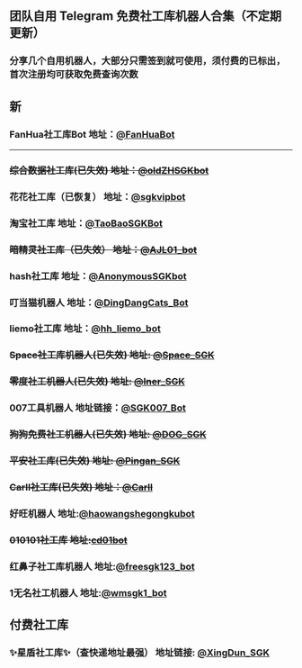## 团队自用 Telegram 免费社工库机器人合集（不定期更新）
### 分享几个自用机器人，大部分只需签到就可使用，须付费的已标出，首次注册均可获取免费查询次数

## 新

### FanHua社工库Bot 地址：[@FanHuaBot](https://t.me/FanHuaSGK_bot?start=FanHua_FJQFNFAI)

---

### ~~综合数据社工库(已失效)  地址：[@oldZHSGKbot](https://t.me/oldZHSGKbot?start=5985322431)~~

### 花花社工库（已恢复） 地址：[@sgkvipbot](https://t.me/sgkvipbot?start=vip_1314341)

### 淘宝社工库  地址：[@TaoBaoSGKBot](https://t.me/TaoBaoSGKBot?start=TDL27cFcq6)

### ~~暗精灵社工库（已失效）  地址：[@AJL01_bot](https://t.me/AJL01_bot?start=3EyE4viwWF)~~

### hash社工库  地址：[@AnonymousSGKbot](https://t.me/AnonymousSGKbot?start=5985322431)

### 叮当猫机器人  地址：[@DingDangCats_Bot](https://t.me/DingDangCats_Bot?start=569913b7c6b5b835)

### liemo社工库  地址：[@hh_liemo_bot](https://t.me/hh_liemo_bot?start=5985322431)

### ~~Space社工库机器人(已失效)  地址: [@Space_SGK](https://t.me/SpaceSGK_bot?start=7Ec8j7mdl7)~~

### ~~零度社工机器人(已失效)  地址: [@Iner_SGK](https://t.me/INERSGKBOT)~~

### 007工具机器人  地址链接：[@SGK007_Bot](https://t.me/sgk007_bot?start=NTk4NTMyMjQzMQ)

### ~~狗狗免费社工机器人(已失效)  地址: [@DOG_SGK](https://t.me/DogeSGK_bot?start=5985322431)~~

### ~~平安社工库(已失效)  地址: [@Pingan_SGK](https://t.me/pingansgk_bot?start=RNSsLrRA2K)~~

### ~~Carll社工库(已失效)  地址：[@Carll](https://t.me/carllnet_2)~~

### 好旺机器人  地址:[@haowangshegongkubot](https://t.me/haowangshegongkubot?start=EE9M4SY8OUSXO9QTMJPGQ)

### ~~010101社工库 地址:[cd01bot](https://t.me/cd01bot?start=NTk4NTMyMjQzMQ)~~

### 红鼻子社工库机器人  地址:[@freesgk123_bot](https://t.me/freesgk123_bot?start=JG1UBPJC)

### 1无名社工机器人  地址:[@wmsgk1_bot](https://t.me/wmsgk1_bot?start=5985322431)


## 付费社工库

### ✨星盾社工库✨（查快递地址最强）    地址链接: [@XingDun_SGK](https://t.me/XingDun6Bot?start=cXKOUV4)



